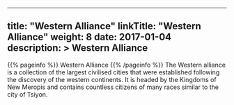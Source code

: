 
---
title: "Western Alliance"
linkTitle: "Western Alliance"
weight: 8
date: 2017-01-04
description: >
 Western Alliance
---

{{% pageinfo %}}
Western Alliance
{{% /pageinfo %}}
The Western alliance is a collection of the largest civilised cities that were established following the discovery of the western continents. It is headed by the Kingdoms of New Meropis and contains countless citizens of many races similar to the city of Tsiyon.
